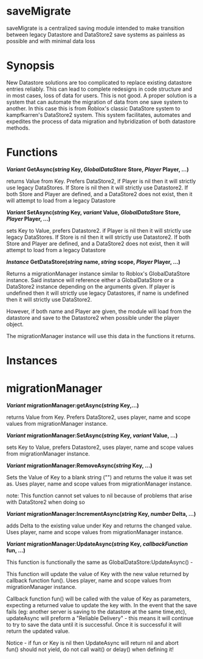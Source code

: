 # saveMigrate
saveMigrate is a centralized saving module intended to make transition between legacy Datastore and DataStore2 save systems as painless as possible and with minimal data loss

# Synopsis
New Datastore solutions are too complicated to replace existing datastore entries reliably. This can lead to complete redesigns in code structure and in most cases, loss of data for users. This is not good. A proper solution is a system that can automate the migration of data from one save system to another. In this case this is from Roblox's classic DataStore system to kampfkarren's DataStore2 system. This system facilitates, automates and expedites the process of data migration and hybridization of both datastore methods.

# Functions


***Variant* GetAsync(*string* Key, *GlobalDataStore* Store,  *Player* Player, ...)**

  returns Value from Key. Prefers DataStore2, if Player is nil then it will strictly use legacy DataStores. If Store is nil then it will strictly use Datastore2. If both Store and Player are defined, and a DataStore2 does not exist, then it will attempt to load from a legacy Datastore

***Variant* SetAsync(*string* Key, *variant* Value, *GlobalDataStore* Store,  *Player* Player, ...)**
  
  sets Key to Value, prefers Datastore2. if Player is nil then it will strictly use legacy DataStores. If Store is nil then it will strictly use Datastore2. If both Store and Player are defined, and a DataStore2 does not exist, then it will attempt to load from a legacy Datastore

***Instance* GetDataStore(*string* name, *string* scope, *Player* Player, ...)**
  
  Returns a migrationManager instance similar to Roblox's GlobalDataStore instance. Said instance will reference either a GlobalDataStore or a DataStore2 instance depending on the arguments given. If player is undefined then it will strictly use legacy Datastores, if name is undefined then it will strictly use DataStore2. 

However, if both name and Player are given, the module will load from the datastore and save to the Datastore2 when possible under the player object. 

The migrationManager instance will use this data in the functions it returns.





# Instances


# migrationManager

***Variant* migrationManager:getAsync(*string* Key,...)**
  
  returns Value from Key. Prefers DataStore2, uses player, name and scope values from migrationManager instance. 


***Variant* migrationManager:SetAsync(*string* Key, *variant* Value, ...)**
  
  sets Key to Value, prefers Datastore2, uses player, name and scope values from migrationManager instance. 

***Variant* migrationManager:RemoveAsync(*string* Key,  ...)**
  
  Sets the Value of Key to a blank string ("") and returns the value it was set as.  Uses player, name and scope values from migrationManager instance. 


  note: This function cannot set values to nil because of problems that arise with DataStore2 when doing so


***Variant* migrationManager:IncrementAsync(*string* Key, *number* Delta, ...)**
  
  adds Delta to the existing value under Key and returns the changed value. Uses player, name and scope values from migrationManager instance. 



***Variant* migrationManager:UpdateAsync(*string* Key, *callbackFunction* fun, ...)**
  
  This function is functionally the same as GlobalDataStore:UpdateAsync() -

This function will update the value of Key with the new value returned by callback function fun().
Uses player, name and scope values from migrationManager instance. 

Callback function fun() will be called with the value of Key as parameters, expecting a returned value to update the key with.
In the event that the save fails (eg: another server is saving to the datastore at the same time,etc), updateAsync will preform a "Reliable Delivery" - this means it will continue to try to
save the data until it is successful. Once it is successful it will return the updated value.

Notice -
if fun or Key is nil then UpdateAsync will return nil and abort  
fun() should not yield, do not call wait() or delay() when defining it!








